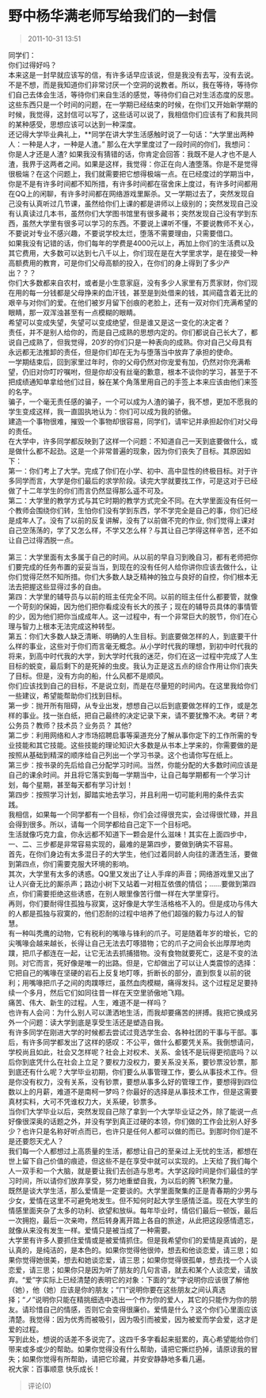 # 野中杨华满老师写给我们的一封信
> 2011-10-31 13:51


  
同学们：    
你们过得好吗？    
本来这是一封早就应该写的信，有许多话早应该说，但是我没有去写，没有去说。不是不想，而是我知道你们非常讨厌一个空洞的说教者。所以，我在等待，等待你们自己去体会生活，等待你们来自生活的感觉，等待你们自己对生活态度的反思。这些东西只是一个时间的问题，在一学期已经结束的时候，在你们又开始新学期的时候，我觉得，这封信可以写了，这些话可以说了，我相信你们应该有了和我共同的某种感受，思想应该可以达到一种深度。    
还记得大学毕业典礼上，\*\*同学在讲大学生活感触时说了一句话：“大学里出两种人：一种是人才，一种是人渣。” 那么在大学里度过了一段时间的你们，我想问：你是人才还是人渣? 如果我没有猜错的话，你肯定会回答：我既不是人才也不是人渣，我界于这两者之间。如果是这样，我觉得：你正在向人渣堕落。你是不是觉得很极端？在这个问题上，我们就需要把它想得极端一点。在已经度过的学期当中，你是不是有许多时间都不知所措，有许多时间都在宿舍床上度过，有许多时间都用在QQ上的闲聊，有许多时间都在网络游戏里厮杀。又一学期过去了，突然发现自己没有认真听过几节课，虽然给你们上课的都是讲师以上级别的；突然发现自己没有认真读过几本书，虽然你们大学图书馆里有很多藏书；突然发现自己没有学到东西，虽然大学里有很多可以学习的东西。不要说上课听不懂，不要说教师不关心，不要说对专业不感兴趣，不要说学校太烂，堕落不需要理由，只需要借口。    
如果我没有记错的话，你们每年的学费是4000元以上，再加上你们的生活费以及其它费用，大多数可以达到七八千以上，你们现在是在大学里求学，是在接受一种高额费用的教育，可是你们父母高额的投入，在你们的身上得到了多少产出？？？    
你们大多数都来自农村，或者是小生意家庭，没有多少人家里有万贯家财，你们现在用的每一分钱都是父母挣来的血汗钱，甚至是到处借来的钱，其间蕴含着无比的艰辛与对你们的爱。在他们被岁月留下创痕的老脸上，还有一双对你们充满希望的眼睛，那一双浑浊甚至有一点模糊的眼睛。    
希望可以变成失望，失望可以变成绝望，但是谁又是这一变化的决定者？    
责任，并不是别人给你的，而是自己成熟的思想内定的。你们都说自己长大了，都说自己成熟了，但我觉得，20岁的你们只是一种表向的成熟。你对自己父母具有永远都无法推卸的责任，但是你们却在无为与堕落当中放弃了承担的使命。    
一学期结束后，回到家里过年时，你的父母仍然对你宠爱有加，仍然对你充满希望，仍旧对你叮咛嘱咐，但是你却没有丝毫的歉意，根本不谈你的学习，甚至于不把成绩通知单拿给他们过目，躲在某个角落里用自己的手签上本来应该由他们来签的名字。    
骗子，一个毫无责任感的骗子，一个可以成为人渣的骗子，我不想，更加不愿我的学生变成这样，我一直固执地认为：你们可以成为我的骄傲。    
建造一个事物很难，摧毁一个事物却很容易，同学们，请牢记并承担起你们对父母的责任。    
在大学中，许多同学都反映到了这样一个问题：不知道自己一天到底要做什么，或是做什么都不起劲。这是一个非常普遍的现象，因为你们丧失了目标。其原因如下：    
第一：你们考上了大学。完成了你们在小学、初中、高中显性的终极目标。对于许多同学而言，大学是你们最后的求学阶段。读完大学就要找工作，可是这对于已经做了十二年学生的你们而言仍然显得那么遥不可及。    
第二：大学里的教学方式与其它时期的教学方式完全不同。在大学里面没有任何一个教师会围绕你们转，生怕你们没有学到东西，学不学完全是自己的事，你们已经是成年人了。没有了以前的反复讲解，没有了以前做不完的作业, 你们觉得上课对自己空荡荡的，学了又怎么样，不学又怎么样？与其让自己学得这样辛苦，还不如让自己过得洒脱一点。    
  
第三：大学里面有太多属于自己的时间。从以前的早自习到晚自习，都有老师把你们要完成的任务布置的妥妥当当，到现在的没有任何人给你讲你应该去做什么，让你们觉得茫然不知所措。你们大多数人缺乏精神的独立与良好的自控，你们根本无法去把握这些显得过多的自由。    
第四：大学里的辅导员与以前的班主任完全不同。以前的班主任什么都要管，就像一个苛刻的保姆，因为他们把你看成没有长大的孩子；现在的辅导员具体的事情管的少，因为他们把你当成成年人。这一过程中，有一个非常巨大的脱节，你们在心理与智力上根本无法完成这种转型。    
第五：你们大多数人缺乏清晰、明确的人生目标。到底要做怎样的人，到底要干什么样的事业，这些对于你们而言毫无概念。从小学时代我的理想，到初中时代我的将来，到高中时代我的大学，到大学时代我的迷茫，你们在这一过程中完成了人生目标的蜕变，最后剩下的是死掉的虫皮。我认为正是这五点的综合作用让你们丧失了目标。但是，没有方向的船，什么风都不是顺风。    
你们应该找到自己的目标，不是说立刻，而是在尽量短的时间内。在这里我给你们一些建议，希望能帮助你们找到目标。    
第一步：抛开所有阻碍，从专业出发，想想自己以后到底要做怎样的工作，或是怎样的事业。找一张白纸，把自己最终的决定记录下来，请不要犹豫不决。考研？考公务员？教师？技术员？业务员？ 其他?    
第二步：利用网络和人才市场招聘启事等渠道充分了解从事你定下的工作所需的专业技能和其它技能。这些技能的理论知识大多数是从书本上学来的，你需要做的是按照从基础到精深的顺序给自己列出一个学习书录。这个也请你写在纸上。    
第三步：按书录的先后给自己分配学习时间。当然，你能分配的大多数时间应该是自己的课余时间。并且将它落实到每一学期当中，让自己每学期都有一个学习计划，每个星期，甚至每天都有学习计划！    
第四步：按照学习计划，脚踏实地去学习，并且利用一切可能利用的条件去实践。    
我相信，如果每一个同学都有一个目标，你们会过得很充实，会过得很忙碌，并且会得到很多。所以，请每一个同学都给自己定下一个目标吧。    
生活就像巧克力盒，你永远都不知道下一颗会是什么滋味！其实在上面四步中，一、二、三步都是非常容易实现的，最难的是第四步，要做到确实不容易。    
首先，在你们身边有太多混日子的大学生，他们过着同龄人向往的潇洒生活，要做到第四点，你们需要克服大环境的影响。    
其次，大学里有太多的诱惑。QQ里又发出了让人手痒的声音；网络游戏里又出了让人兴奋无比的厮杀声；路边小树下又站着一对相互依偎的情侣；……要做到第四点，你们需要拒绝这些诱惑，在别人眼里像苦行僧一样在大学里穿行。    
再则，你们要耐得住孤独与寂寞，这好像是大学生活格格不入的。但是成功与伟大的人都是孤独与寂寞的，他们忍耐的过程中培养了他们超强的毅力与过人的智慧。    
有一种叫秃鹰的动物，它有税利的嘴喙与锋利的爪子。可是随着年岁的增长，它的尖嘴喙会越来越长，长得让自己无法去叮啄猎物；它的爪子之间会长出厚厚地肉蹼，把爪子都连在一起，让它无法去抓捕猎物。没有食物就要死亡，这是不变的法则。对它而言，死好像是唯一的出路。但是，它却做出了可以让人类震惊的选择：它把自己的嘴喙在坚硬的岩石上反复地叮啄，折断长的部分，直到恢复以前的锐利；用嘴喙把爪子之间的肉蹼啄烂，虽然血肉模糊，痛得发抖。这个过程足足要持续一个多月，然后它们如同往昔一样在天空里骄傲地飞翔。    
痛苦、伟大、新生的过程。人生，难道不是一样吗？    
也许有人会问：为什么别人可以潇洒地生活，而我却要痛苦的拼搏。我把它换成另外一个问题：读大学到底是享受生活还是塑造自我。    
有许多同学在刚进大学的时候都去尝试过竞选学生会、各种社团的干事与干部。事后，有许多同学都发出了这样的感叹：不公平，做什么都要凭关系。我倒想请问，学校尚且如此，社会又怎样呢？社会上对权术、关系、金钱不是玩得更彻底吗？以后你到底凭什么在社会上立足？要权力没权力，要关系没关系，要钞票没钞票，那到底还有什么呢？大学毕业初期，你们要么从事管理工作，要么从事技术工作。但是你没有权力，没有关系，没有钞票，要想从事多么好的管理工作，要想得到四位数以上的月薪，难道不是南柯一梦吗？你最好的选择是从事技术工作，但是这需要真材实料，大可不凭谁权力大，关系硬，钞票多。    
当你们大学毕业以后，突然发现自己除了拿到一个大学毕业证之外，除了能说一点好像很深奥的话题之外，并没有学到真正过硬的本领，你们做的工作会比别人好多少？也许只是名称好听点而已，也许只是任何人都可以做的而已。到那时你们是不是还要怨天尤人？    
我们每一个人都想过上高质量的生活，都想让自己的至亲过上无忧的生活，都想在世上留下自己价值的痕迹，但这些不是在享受中就可以实现的。上天给了我们每个人一双手和一个大脑，就是要让我们去创造与思考。大学这段时间是你们最佳的学习时间，所以请你们放弃享受，努力地重塑自我，为以后的腾飞积聚力量。    
既然是谈大学生活，那么爱情是一定要谈的。大学里面聚集的正是青春期的少男与少女，爱情在这里不可避免地发生。但不知何时起大学生感情泛滥。现在大学生的情感里面夹杂了太多的功利、欲望和放纵。每年毕业时，情侣们最后一顿饭，最后一次拥抱，最后一次亲吻，然后转身离开踏上各自的旅途，从此把这段感情遗忘，就像从来没有发生一样。爱情只是被当成了一种需要。    
大学里有许多人要抓住爱情或是被爱情抓住。但是我希望你们的爱情是真诚的，是认真的，是纯洁的，是本色的。如果你觉得他很帅，想去和他谈恋爱，请三思；如果你觉得她很美，想去和她谈恋爱，请三思；如果你觉得很孤单，想去找一个人谈恋爱，请三思；如果你只是因为听了朋友的几句言语，就去和某个人谈恋爱，请放弃。“爱”字实际上已经清楚的表明它的对象：下面的“友”字说明你应该很了解他（她），他（她）应该是你的朋友；“ㄇ”说明你要在这些朋友之间认真选择；“ノ”说明你只能在精挑细选中选出一个作为你的爱人，其它的只能作为你的朋友。请珍惜自己的情感，否则它会变得很廉价。爱情是什么？这个你们心里面应该清楚。我觉得：因为优秀而被吸引，因为吸引而被爱，因为被爱而学会爱，这才是爱的过程。    
写到此处，想说的话差不多说完了。这四千多字看起来挺累的，真心希望能给你们带来或多或少的帮助。如果你觉得没有什么帮助，请把它撕烂扔掉，请原谅我的冒失；如果你觉得有所帮助，请把它珍藏，并安安静静地多看几遍。    
祝大家：百事顺意 快乐成长！
> 评论(0)

